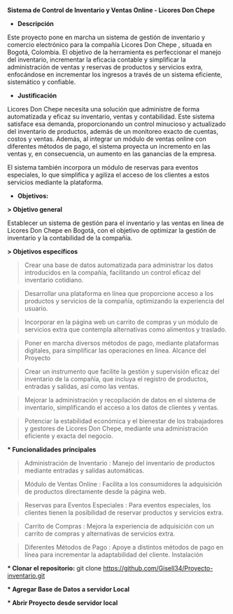 __Sistema de Control de Inventario y Ventas Online - Licores Don Chepe__

* __Descripción__

Este proyecto pone en marcha un sistema de gestión de inventario y comercio electrónico para la compañía Licores Don Chepe , situada en Bogotá, Colombia. El objetivo de la herramienta es perfeccionar el manejo del inventario, incrementar la eficacia contable y simplificar la administración de ventas y reservas de productos y servicios extra, enfocándose en incrementar los ingresos a través de un sistema eficiente, sistemático y confiable.

* __Justificación__

Licores Don Chepe necesita una solución que administre de forma automatizada y eficaz su inventario, ventas y contabilidad. Este sistema satisface esa demanda, proporcionando un control minucioso y actualizado del inventario de productos, además de un monitoreo exacto de cuentas, costos y ventas. Además, al integrar un módulo de ventas online con diferentes métodos de pago, el sistema proyecta un incremento en las ventas y, en consecuencia, un aumento en las ganancias de la empresa.

El sistema también incorpora un módulo de reservas para eventos especiales, lo que simplifica y agiliza el acceso de los clientes a estos servicios mediante la plataforma.

* __Objetivos:__

__>  Objetivo general__

Establecer un sistema de gestión para el inventario y las ventas en línea de Licores Don Chepe en Bogotá, con el objetivo de optimizar la gestión de inventario y la contabilidad de la compañía.


__> Objetivos específicos__

> Crear una base de datos automatizada para administrar los datos introducidos en la compañía, facilitando un control eficaz del inventario cotidiano.

> Desarrollar una plataforma en línea que proporcione acceso a los productos y servicios de la compañía, optimizando la experiencia del usuario.

> Incorporar en la página web un carrito de compras y un módulo de servicios extra que contempla alternativas como alimentos y traslado.

> Poner en marcha diversos métodos de pago, mediante plataformas digitales, para simplificar las operaciones en línea.
Alcance del Proyecto

> Crear un instrumento que facilite la gestión y supervisión eficaz del inventario de la compañía, que incluya el registro de productos, entradas y salidas, así como las ventas.

> Mejorar la administración y recopilación de datos en el sistema de inventario, simplificando el acceso a los datos de clientes y ventas.

> Potenciar la estabilidad económica y el bienestar de los trabajadores y gestores de Licores Don Chepe, mediante una administración eficiente y exacta del negocio.



__* Funcionalidades principales__

> Administración de Inventario : Manejo del inventario de productos mediante entradas y salidas automáticas.

> Módulo de Ventas Online : Facilita a los consumidores la adquisición de productos directamente desde la página web.

> Reservas para Eventos Especiales : Para eventos especiales, los clientes tienen la posibilidad de reservar productos y servicios extra.

> Carrito de Compras : Mejora la experiencia de adquisición con un carrito de compras y alternativas de servicios extra.

> Diferentes Métodos de Pago : Apoye a distintos métodos de pago en línea para incrementar la adaptabilidad del cliente.
Instalación


__* Clonar el repositorio:__
git clone https://github.com/Gisell34/Proyecto-inventario.git

__* Agregar Base de Datos a servidor Local__

__* Abrir Proyecto desde servidor local__
